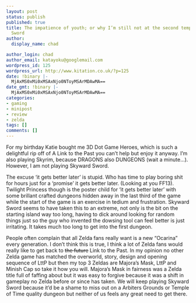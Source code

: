 ```yaml
---
layout: post
status: publish
published: true
title: The impatience of youth; or why I’m still not at the second temple in Skyward
  Sword
author:
  display_name: chad

author_login: chad
author_email: katayoku@googlemail.com
wordpress_id: 125
wordpress_url: http://www.kitation.co.uk/?p=125
date: !binary |-
  MjAxMS0xMi0xMSAxNjo0NToyMSArMDAwMA==
date_gmt: !binary |-
  MjAxMS0xMi0xMSAxNjo0NToyMSArMDAwMA==
categories:
- gaming
- minipost
- review
- zelda
tags: []
comments: []
---
```

<p>For my birthday Katie bought me 3D Dot Game Heroes, which is such a delightful rip off of A Link to the Past you can’t help but enjoy it anyway. I’m also playing Skyrim, because DRAGONS also DUNGEONS (wait a minute…). However, I am not playing Skyward Sword.</p>
<p>The excuse ‘it gets better later’ is stupid. Who has time to play boring shit for hours just for a ‘promise’ it gets better later. (Looking at you FF13). Twilight Princess though is the poster child for ‘it gets better later’ with some brillant crafted dungeons hidden away in the last third of the game while the start of the game is an exercise in tedium and frustration. Skyward Sword seems to have taken this to an extreme, not only is the bit on the starting island way too long, having to dick around looking for random things just so the guy who invented the dowsing tool can feel better is just irritating. It takes much too long to get into the first dungeon.</p>
<p>People often complain that all Zelda fans really want is a new “Ocarina” every generation. I don’t think this is true, I think a lot of Zelda fans would really like to get back to <span style="text-decoration: line-through;">the future</span> Link to the Past. In my opinion no other Zelda game has matched the overworld, story, design and opening sequence of LttP but then my top 3 Zeldas are Majora’s Mask, LttP and Minish Cap so take it how you will. Majora’s Mask in fairness was a Zelda title full of faffing about but it was easy to forgive because it was a shift in gameplay no Zelda before or since has taken. We will keep playing Skyward Sword because it’d be a shame to miss out on a Arbiters Grounds or Temple of Time quality dungeon but neither of us feels any great need to get there.</p>
